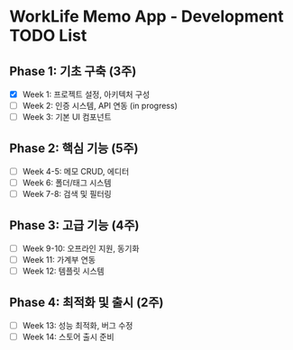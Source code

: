 # WorkLife Memo App - Development TODO List

## Phase 1: 기초 구축 (3주)
- [x] Week 1: 프로젝트 설정, 아키텍처 구성
- [ ] Week 2: 인증 시스템, API 연동 (in progress)
- [ ] Week 3: 기본 UI 컴포넌트

## Phase 2: 핵심 기능 (5주)
- [ ] Week 4-5: 메모 CRUD, 에디터
- [ ] Week 6: 폴더/태그 시스템
- [ ] Week 7-8: 검색 및 필터링

## Phase 3: 고급 기능 (4주)
- [ ] Week 9-10: 오프라인 지원, 동기화
- [ ] Week 11: 가계부 연동
- [ ] Week 12: 템플릿 시스템

## Phase 4: 최적화 및 출시 (2주)
- [ ] Week 13: 성능 최적화, 버그 수정
- [ ] Week 14: 스토어 출시 준비
